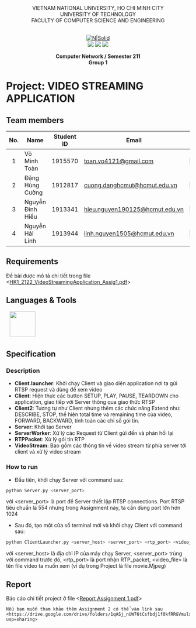 <div align="center">
VIETNAM NATIONAL UNIVERSITY, HO CHI MINH CITY
<br />
UNIVERSITY OF TECHNOLOGY
<br />
FACULTY OF COMPUTER SCIENCE AND ENGINEERING
<br />
<br />

[![N|Solid](https://upload.wikimedia.org/wikipedia/commons/thumb/d/de/HCMUT_official_logo.png/238px-HCMUT_official_logo.png)](https://www.hcmut.edu.vn/vi)
<br />
<img src="https://badgen.net/github/stars/toanvo4121/CSE-ComputerNetwork-VideoStreamingApplication?icon=github&color=4ab8a1"> <img src="https://img.shields.io/github/repo-size/toanvo4121/CSE-ComputerNetwork-VideoStreamingApplication"> <img src="https://img.shields.io/github/languages/top/toanvo4121/CSE-ComputerNetwork-VideoStreamingApplication?icon=github&color=4ab8a1">
<br />

**Computer Network / Semester 211**
<br/>
**Group 1**

</div>

# Project: VIDEO STREAMING APPLICATION

## Team members

| No. | Name             | Student ID | Email                          | Contact                                                                                                                                                                                                                     |
| :-: | ---------------- | :--------: | ------------------------------ | --------------------------------------------------------------------------------------------------------------------------------------------------------------------------------------------------------------------------- |
|  1  | Võ Minh Toàn     |  1915570   | toan.vo4121@gmail.com          | [<img src="https://cdn-icons-png.flaticon.com/512/20/20673.png" align="left" width=20px/>][fb1] [<img src="https://cdn-icons-png.flaticon.com/512/733/733609.png" align="left" width=20px style="margin-left:5px" />][git1] |
|  2  | Đặng Hùng Cường  |  1912817   | cuong.danghcmut@hcmut.edu.vn   | [<img src="https://cdn-icons-png.flaticon.com/512/20/20673.png" align="left" width=20px/>][fb2] [<img src="https://cdn-icons-png.flaticon.com/512/733/733609.png" align="left" width=20px style="margin-left:5px" />][git2] |
|  3  | Nguyễn Đình Hiếu |  1913341   | hieu.nguyen190125@hcmut.edu.vn | [<img src="https://cdn-icons-png.flaticon.com/512/20/20673.png" align="left" width=20px/>][fb3] [<img src="https://cdn-icons-png.flaticon.com/512/733/733609.png" align="left" width=20px style="margin-left:5px" />][git3] |
|  4  | Nguyễn Hải Linh  |  1913944   | linh.nguyen1505@hcmut.edu.vn   | [<img src="https://cdn-icons-png.flaticon.com/512/20/20673.png" align="left" width=20px/>][fb4] [<img src="https://cdn-icons-png.flaticon.com/512/733/733609.png" align="left" width=20px style="margin-left:5px" />][git4] |

## Requirements
Đề bài được mô tả chi tiết trong file <[HK1_2122_VideoStreamingApplication_Assig1.pdf](https://github.com/toanvo4121/CSE-ComputerNetwork-VideoStreamingApplication/files/7495860/HK1_2122_VideoStreamingApplication_Assig1.pdf)>

## Languages & Tools

<img src="https://cdn4.iconfinder.com/data/icons/logos-and-brands/512/267_Python_logo-256.png" align="center" style="margin-left:10px;margin-bottom:5px;" width=70px/>

## Specification

### Description

- **Client.launcher**: Khởi chạy Client và giao diện application nơi ta gửi RTSP request và dùng để xem video
- **Client**: Hiện thực các button SETUP, PLAY, PAUSE, TEARDOWN cho application, giao tiếp với Server thông qua giao thức RTSP
- **Client2**: Tương tự như Client nhưng thêm các chức năng Extend như: DESCRIBE, STOP, thể hiện total time và remaining time của video, FORWARD, BACKWARD, tính toán các chỉ số gói tin.
- **Server**: Khởi tạo Server
- **ServerWorker**: Xử lý các Request từ Client gửi đến và phản hồi lại
- **RTPPacket**: Xử lý gói tin RTP
- **VideoStream**: Bao gồm các thông tin về video stream từ phía server tới client và xử lý video stream

### How to run

- Đầu tiên, khởi chạy Server với command sau:

```python
python Server.py <server_port>
```

với <server_port> là port để Server thiết lập RTSP connections. Port RTSP tiêu chuẩn là 554 nhưng trong Assignment này, ta cần dùng port lớn hơn 1024

- Sau đó, tạo một cửa sổ terminal mới và khởi chạy Client với command sau:

```python
python ClientLauncher.py <server_host> <server_port> <rtp_port> <video_file>
```

với <server_host> là địa chỉ IP của máy chạy Server, <server_port> trùng với command trước đó, <rtp_port> là port nhận RTP_packet, <video_file> là tên file video ta muốn xem (ví dụ trong Project là file movie.Mjpeg)

## Report
Báo cáo chi tiết project ở file <[Report Assignment 1.pdf](https://github.com/toanvo4121/CSE-ComputerNetwork-VideoStreamingApplication/files/7495870/Report.Assignment.1.pdf)>

```
Nếu bạn muốn tham khảo thêm Assignment 2 có thể vào link sau 
<https://drive.google.com/drive/folders/1qASj_nUW76tCsfbdj1f0kfRRGVmulxYS?usp=sharing>
```

[fb1]: https://www.facebook.com/toanvo4121/
[fb2]: https://www.facebook.com/Cuongflorid/
[fb3]: https://www.facebook.com/kazami190125/
[fb4]: https://www.facebook.com/hailinh.nguyen.359126/
[git1]: https://github.com/toanvo4121
[git2]: https://github.com/CuongFlodric
[git3]: https://github.com/HandsOfGoddest
[git4]: https://github.com/Halee1505
